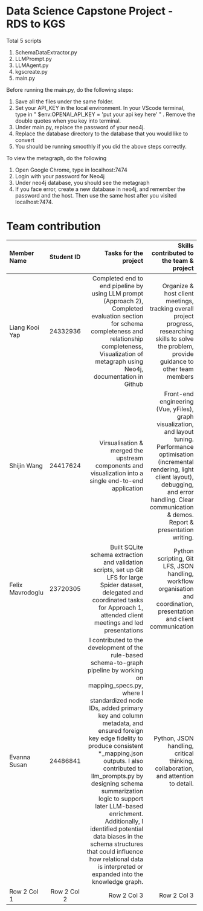 
# Data Science Capstone Project - RDS to KGS

Total 5 scripts 

1. SchemaDataExtractor.py
2. LLMPrompt.py
3. LLMAgent.py
4. kgscreate.py
5. main.py

Before running the main.py, do the following steps:

1. Save all the files under the same folder. 
2. Set your API_KEY in the local environment. In your VScode terminal, type in " $env:OPENAI_API_KEY = 'put your api key here' " . Remove the double quotes when you key into terminal.
3. Under main.py, replace the password of your neo4j.
4. Replace the database directory to the database that you would like to convert
5. You should be running smoothly if you did the above steps correctly.

To view the metagraph, do the following
1. Open Google Chrome, type in localhost:7474
2. Login with your password for Neo4j
3. Under neo4j database, you should see the metagraph
4. If you face error, create a new database in neo4j, and remember the password and the host. Then use the same host after you visited localhost:7474. 


# Team contribution

| Member Name | Student ID | Tasks for the project | Skills contributed to the team & project | 
| :------- | :------: | -------: | -------: |
| Liang Kooi Yap | 24332936 | Completed end to end pipeline by using LLM prompt (Approach 2), Completed evaluation section for schema completeness and relationship completeness, Visualization of metagraph using Neo4j, documentation in Github | Organize & host client meetings, tracking overall project progress, researching skills to solve the problem, provide guidance to other team members | 
| Shijin Wang | 24417624 | Virsualisation & merged the upstream components and visualization into a single end-to-end application | Front-end engineering (Vue, yFiles), graph visualization, and layout tuning. Performance optimisation (incremental rendering, light client layout), debugging, and error handling. Clear communication & demos. Report & presentation writing.|
| Felix Mavrodoglu | 23720305 | Built SQLite schema extraction and validation scripts, set up Git LFS for large Spider dataset, delegated and coordinated tasks for Approach 1, attended client meetings and led presentations | Python scripting, Git LFS, JSON handling, workflow organisation and coordination, presentation and client communication |
| Evanna Susan | 24486841 | I contributed to the development of the rule-based schema-to-graph pipeline by working on mapping_specs.py, where I standardized node IDs, added primary key and column metadata, and ensured foreign key edge fidelity to produce consistent *_mapping.json outputs. I also contributed to llm_prompts.py by designing schema summarization logic to support later LLM-based enrichment. Additionally, I identified potential data biases in the schema structures that could influence how relational data is interpreted or expanded into the knowledge graph.| Python, JSON handling, critical thinking, collaboration, and attention to detail. |
| Row 2 Col 1 | Row 2 Col 2 | Row 2 Col 3 | Row 2 Col 3 |



